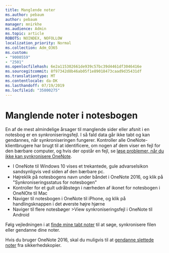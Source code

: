 ```yaml
---
title: Manglende noter
ms.author: pebaum
author: pebaum
manager: mnirkhe
ms.audience: Admin
ms.topic: article
ROBOTS: NOINDEX, NOFOLLOW
localization_priority: Normal
ms.collection: Adm_O365
ms.custom:
- "9000559"
- "2501"
ms.openlocfilehash: 6e2a115302661de939c57bc39d4461df3046416e
ms.sourcegitcommit: 8f97342d8b46ab05f1e89018473caad9d35431df
ms.translationtype: MT
ms.contentlocale: da-DK
ms.lasthandoff: 07/19/2019
ms.locfileid: "35800275"
---
```

# <a name="missing-notes-in-notebook"></a>Manglende noter i notesbogen

En af de mest almindelige årsager til manglende sider eller afsnit i en notesbog er en synkroniseringsfejl. I så fald data går ikke tabt og kan gendannes, når synkroniseringen fungerer. Kontroller alle OneNote-klientbrugere har brugt til at identificere, om nogen af dem viser en fejl for den bærbare computer, og hvis der opstår en fejl, se [løse problemer, når du ikke kan synkronisere OneNote](https://support.office.com/article/299495ef-66d1-448f-90c1-b785a6968d45).

- I OneNote til Windows 10 vises et trekantede, gule advarselsikon sandsynligvis ved siden af den bærbare pc.
- Højreklik på notesbogens navn under båndet i OneNote 2016, og klik på "Synkroniseringsstatus for notesbogen"
- Kontroller for et gult udråbstegn i nærheden af ikonet for notesbogen i OneNOte til Mac
- Naviger til notesbogen i OneNote til iPhone, og klik på handlingsknappen i det øverste højre hjørne
- Naviger til flere notesbøger >View synkroniseringsfejl i OneNote til Android

Følg vejledningen i at [finde mine tabt noter](https://support.office.com/article/32cb2bd7-afe7-44d2-a711-398a88421287) til at søge, synkronisere filen eller gendanne dine noter.

Hvis du bruger OneNote 2016, skal du muligvis til at [gendanne slettede noter](https://support.office.com/article/32ed1036-74fd-4c21-bc28-033a486e6b14) fra sikkerhedskopier.